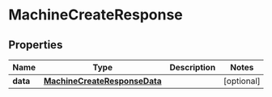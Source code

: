 # MachineCreateResponse

## Properties
Name | Type | Description | Notes
------------ | ------------- | ------------- | -------------
**data** | [**MachineCreateResponseData**](MachineCreateResponseData.md) |  |  [optional]
